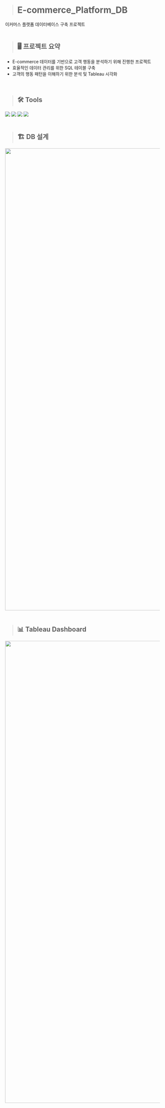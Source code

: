 > # E-commerce_Platform_DB
이커머스 플랫폼 데이터베이스 구축 프로젝트 
<br/>
<br/>

> ## 🖥 프로젝트 요약
- E-commerce 데이터를 기반으로 고객 행동을 분석하기 위해 진행한 프로젝트
- 효율적인 데이터 관리를 위한 SQL 테이블 구축
- 고객의 행동 패턴을 이해하기 위한 분석 및 Tableau 시각화
<br/>
  
> ## 🛠️ Tools
<img src="https://img.shields.io/badge/Python-3776AB?logo=Python&logoColor=white"> <img src="https://img.shields.io/badge/PostgreSQL-4169E1?logo=PostgreSQL&logoColor=white"> <img src="https://img.shields.io/badge/MySQL-4479A1?logo=MySQL&logoColor=white"> <img src="https://img.shields.io/badge/Tableau-E97627?logo=Tableau&logoColor=white"> 
<br/>
<br/>

> ## 🏗 DB 설계
<img width="1500px" src="https://github.com/tgwon/E-commerce_Platform_DB/assets/102985590/329ee306-1d92-4217-99a4-119c1722d35f"/> 
<br/>
<br/>

> ## 📊 Tableau Dashboard
<img width="1500px" src="https://github.com/tgwon/E-commerce_Platform_DB/assets/102985590/5f045af1-8818-4402-ae0d-f9da85ce9274"/> 
